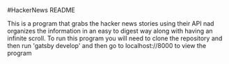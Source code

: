 #HackerNews README

This is a program that grabs the hacker news stories using their API nad organizes the information in an easy to digest way along with having an infinite scroll.
To run this program you will need to clone the repository and then run 'gatsby develop' and then go to localhost://8000 to view the program
